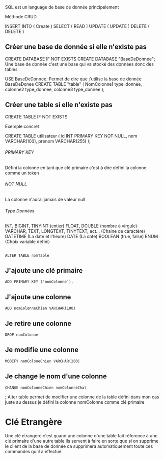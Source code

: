 SQL est un language de base de donnée principalement

Méthode CRUD 

INSERT INTO ( Create )
SELECT ( READ )
UPDATE ( UPDATE )
DELETE ( DELETE )

## Créer une base de donnée si elle n'existe pas
CREATE DATABASE IF NOT EXISTS
CREATE DATABASE "BaseDeDonnee"; Une base de donnée c'est une base qui va stocké des données donc des tables

USE BaseDeDonnee; Permet de dire que j'utilise la base de donnée BaseDeDonee 
CREATE TABLE "table" (
    NomColonne1 type_donnee,
    colonne2 type_donnee,
    colonne3 type_donnee
);
## Créer une table si elle n'existe pas
CREATE TABLE IF NOT EXISTS 

Exemple concret

CREATE TABLE utilisateur (
    id INT PRIMARY KEY NOT NULL,
    nom VARCHAR(100),
    prenom VARCHAR(255)
);


###### PRIMARY KEY 
Défini la colonne en tant que clé primaire
c'est à dire défini la colonne comme un token

###### NOT NULL 
La colonne n'aurai jamais de valeur null 

###### Type Données

INT, BIGINT, TINYINT (entier)
FLOAT, DOUBLE (nombre à virgule)
VARCHAR, TEXT, LONGTEXT, TINYTEXT, ect... (Chaine de caractère)
DATETIME (La date et l'heure)
DATE (La date)
BOOLEAN (true, false)
ENUM (Choix variable défini)

##
    ALTER TABLE nomTable 
## J'ajoute une clé primaire
    ADD PRIMARY KEY ('nomColonne'), 
## J'ajoute une colonne
    ADD nomColonneChien VARCHAR(100)
## Je retire une colonne
    DROP nomColonne 
## Je modifie une colonne
    MODIFY nomColoneChien VARCHAR(200) 
## Je change le nom d'une colonne
    CHANGE nomColonneChien nomColonneChat
;
Alter table permet de modifier une colonne de la table défini dans mon cas juste au dessus je défini la colonne nomColonne comme clé primaire


# Clé Etrangère 
Une clé etrangère c'est quand une colonne d'une table fait réference à une clé primaire d'une autre table
Ils servent à faire en sorte que si on supprime le client de la base de donnée ca supprimera automatiquement toute ces commandes qu'il à effectué